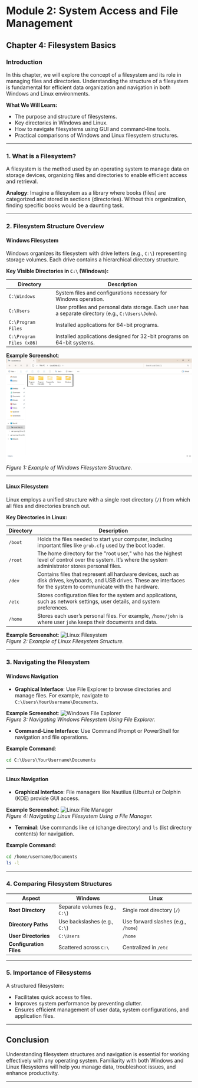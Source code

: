 # Module 2: System Access and File Management

## Chapter 4: Filesystem Basics

### Introduction
In this chapter, we will explore the concept of a filesystem and its role in managing files and directories. Understanding the structure of a filesystem is fundamental for efficient data organization and navigation in both Windows and Linux environments.

**What We Will Learn:**
- The purpose and structure of filesystems.
- Key directories in Windows and Linux.
- How to navigate filesystems using GUI and command-line tools.
- Practical comparisons of Windows and Linux filesystem structures.

---

### 1. What is a Filesystem?

A filesystem is the method used by an operating system to manage data on storage devices, organizing files and directories to enable efficient access and retrieval.

**Analogy**: Imagine a filesystem as a library where books (files) are categorized and stored in sections (directories). Without this organization, finding specific books would be a daunting task.

---

### 2. Filesystem Structure Overview

#### Windows Filesystem
Windows organizes its filesystem with drive letters (e.g., `C:\`) representing storage volumes. Each drive contains a hierarchical directory structure.

**Key Visible Directories in `C:\` (Windows):**

| **Directory**               | **Description** |
|-----------------------------|-----------------|
| `C:\Windows`                | System files and configurations necessary for Windows operation. |
| `C:\Users`                  | User profiles and personal data storage. Each user has a separate directory (e.g., `C:\Users\John`). |
| `C:\Program Files`          | Installed applications for 64-bit programs. |
| `C:\Program Files (x86)`    | Installed applications designed for 32-bit programs on 64-bit systems. |

**Example Screenshot**:
![Windows Filesystem](screenshots/01-windows-filesystem-structure.png)  
*Figure 1: Example of Windows Filesystem Structure.*

---

#### Linux Filesystem
Linux employs a unified structure with a single root directory (`/`) from which all files and directories branch out.

**Key Directories in Linux:**

| **Directory** | **Description** |
|---------------|-----------------|
| `/boot`       | Holds the files needed to start your computer, including important files like `grub.cfg` used by the boot loader. |
| `/root`       | The home directory for the "root user," who has the highest level of control over the system. It’s where the system administrator stores personal files. |
| `/dev`        | Contains files that represent all hardware devices, such as disk drives, keyboards, and USB drives. These are interfaces for the system to communicate with the hardware. |
| `/etc`        | Stores configuration files for the system and applications, such as network settings, user details, and system preferences. |
| `/home`       | Stores each user’s personal files. For example, `/home/john` is where user `john` keeps their documents and data. |

**Example Screenshot**:
![Linux Filesystem](screenshots/linux-filesystem-structure.png)  
*Figure 2: Example of Linux Filesystem Structure.*

---

### 3. Navigating the Filesystem

#### Windows Navigation
- **Graphical Interface**: Use File Explorer to browse directories and manage files. For example, navigate to `C:\Users\YourUsername\Documents`.

**Example Screenshot**:
![Windows File Explorer](screenshots/windows-file-explorer.png)  
*Figure 3: Navigating Windows Filesystem Using File Explorer.*

- **Command-Line Interface**: Use Command Prompt or PowerShell for navigation and file operations.

**Example Command**:
```cmd
cd C:\Users\YourUsername\Documents
```

---

#### Linux Navigation
- **Graphical Interface**: File managers like Nautilus (Ubuntu) or Dolphin (KDE) provide GUI access.

**Example Screenshot**:
![Linux File Manager](screenshots/linux-file-manager.png)  
*Figure 4: Navigating Linux Filesystem Using a File Manager.*

- **Terminal**: Use commands like `cd` (change directory) and `ls` (list directory contents) for navigation.

**Example Command**:
```bash
cd /home/username/Documents
ls -l
```

---

### 4. Comparing Filesystem Structures

| **Aspect**            | **Windows**                        | **Linux**                              |
|-----------------------|------------------------------------|---------------------------------------|
| **Root Directory**    | Separate volumes (e.g., `C:\`)    | Single root directory (`/`)          |
| **Directory Paths**   | Use backslashes (e.g., `C:\`)     | Use forward slashes (e.g., `/home`)  |
| **User Directories**  | `C:\Users`                       | `/home`                              |
| **Configuration Files** | Scattered across `C:\`         | Centralized in `/etc`                |

---

### 5. Importance of Filesystems

A structured filesystem:
- Facilitates quick access to files.
- Improves system performance by preventing clutter.
- Ensures efficient management of user data, system configurations, and application files.

---

## Conclusion

Understanding filesystem structures and navigation is essential for working effectively with any operating system. Familiarity with both Windows and Linux filesystems will help you manage data, troubleshoot issues, and enhance productivity.

---
